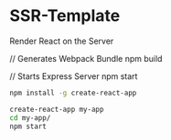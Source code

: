 # SSR-Template
Render React on the Server

// Generates Webpack Bundle
npm build

// Starts Express Server
npm start

```sh
npm install -g create-react-app

create-react-app my-app
cd my-app/
npm start
```
